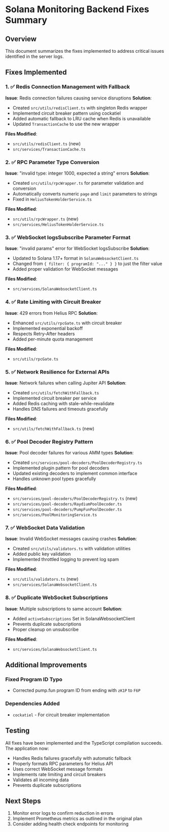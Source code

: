 # Solana Monitoring Backend Fixes Summary

## Overview
This document summarizes the fixes implemented to address critical issues identified in the server logs.

## Fixes Implemented

### 1. ✅ Redis Connection Management with Fallback
**Issue**: Redis connection failures causing service disruptions
**Solution**:
- Created `src/utils/redisClient.ts` with singleton Redis wrapper
- Implemented circuit breaker pattern using cockatiel
- Added automatic fallback to LRU cache when Redis is unavailable
- Updated `TransactionCache` to use the new wrapper

**Files Modified**:
- `src/utils/redisClient.ts` (new)
- `src/services/TransactionCache.ts`

### 2. ✅ RPC Parameter Type Conversion
**Issue**: "invalid type: integer 1000, expected a string" errors
**Solution**:
- Created `src/utils/rpcWrapper.ts` for parameter validation and conversion
- Automatically converts numeric `page` and `limit` parameters to strings
- Fixed in `HeliusTokenHolderService.ts`

**Files Modified**:
- `src/utils/rpcWrapper.ts` (new)
- `src/services/HeliusTokenHolderService.ts`

### 3. ✅ WebSocket logsSubscribe Parameter Format
**Issue**: "invalid params" error for WebSocket logsSubscribe
**Solution**:
- Updated to Solana 1.17+ format in `SolanaWebsocketClient.ts`
- Changed from `{ filter: { programId: "..." } }` to just the filter value
- Added proper validation for WebSocket messages

**Files Modified**:
- `src/services/SolanaWebsocketClient.ts`

### 4. ✅ Rate Limiting with Circuit Breaker
**Issue**: 429 errors from Helius RPC
**Solution**:
- Enhanced `src/utils/rpcGate.ts` with circuit breaker
- Implemented exponential backoff
- Respects Retry-After headers
- Added per-minute quota management

**Files Modified**:
- `src/utils/rpcGate.ts`

### 5. ✅ Network Resilience for External APIs
**Issue**: Network failures when calling Jupiter API
**Solution**:
- Created `src/utils/fetchWithFallback.ts`
- Implemented circuit breaker per service
- Added Redis caching with stale-while-revalidate
- Handles DNS failures and timeouts gracefully

**Files Modified**:
- `src/utils/fetchWithFallback.ts` (new)

### 6. ✅ Pool Decoder Registry Pattern
**Issue**: Pool decoder failures for various AMM types
**Solution**:
- Created `src/services/pool-decoders/PoolDecoderRegistry.ts`
- Implemented plugin pattern for pool decoders
- Updated existing decoders to implement common interface
- Handles unknown pool types gracefully

**Files Modified**:
- `src/services/pool-decoders/PoolDecoderRegistry.ts` (new)
- `src/services/pool-decoders/RaydiumPoolDecoder.ts`
- `src/services/pool-decoders/PumpFunPoolDecoder.ts`
- `src/services/PoolMonitoringService.ts`

### 7. ✅ WebSocket Data Validation
**Issue**: Invalid WebSocket messages causing crashes
**Solution**:
- Created `src/utils/validators.ts` with validation utilities
- Added public key validation
- Implemented throttled logging to prevent log spam

**Files Modified**:
- `src/utils/validators.ts` (new)
- `src/services/SolanaWebsocketClient.ts`

### 8. ✅ Duplicate WebSocket Subscriptions
**Issue**: Multiple subscriptions to same account
**Solution**:
- Added `activeSubscriptions` Set in SolanaWebsocketClient
- Prevents duplicate subscriptions
- Proper cleanup on unsubscribe

**Files Modified**:
- `src/services/SolanaWebsocketClient.ts`

## Additional Improvements

### Fixed Program ID Typo
- Corrected pump.fun program ID from ending with `zK1P` to `F6P`

### Dependencies Added
- `cockatiel` - For circuit breaker implementation

## Testing
All fixes have been implemented and the TypeScript compilation succeeds. The application now:
- Handles Redis failures gracefully with automatic fallback
- Properly formats RPC parameters for Helius API
- Uses correct WebSocket message formats
- Implements rate limiting and circuit breakers
- Validates all incoming data
- Prevents duplicate subscriptions

## Next Steps
1. Monitor error logs to confirm reduction in errors
2. Implement Prometheus metrics as outlined in the original plan
3. Consider adding health check endpoints for monitoring
